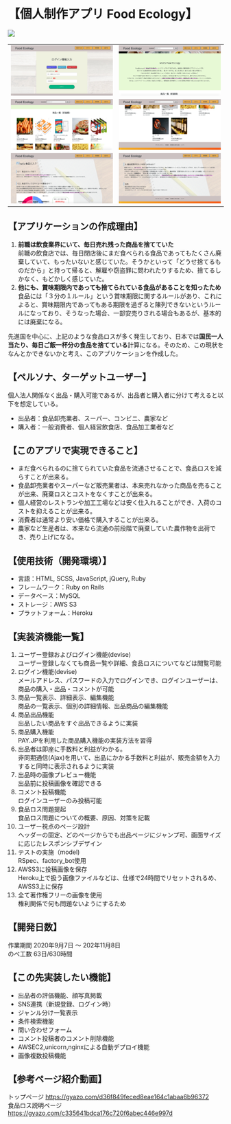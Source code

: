 # 【個人制作アプリ Food Ecology】
![](app/assets/images/preview2.png)
<table>
<tr>
<td><img src="app/assets/images/preview8.png"></td>
<td><img src="app/assets/images/preview3.png"></td>
</tr>
<tr>
<td><img src="app/assets/images/preview4.png"></td>
<td><img src="app/assets/images/preview5.png"></td>
</tr>
<tr>
<td><img src="app/assets/images/preview6.png"></td>
<td><img src="app/assets/images/preview7.png"></td>
</tr>
</table>

## 【アプリケーションの作成理由】
1. <b>前職は飲食業界にいて、毎日売れ残った商品を捨てていた</b><br>
  前職の飲食店では、毎日閉店後にまだ食べられる食品であってもたくさん廃棄していて、もったいないと感じていた。そうかといって「どうせ捨てるものだから」と持って帰ると、解雇や窃盗罪に問われたりするため、捨てるしかなく、もどかしく感じていた。<br>
2. <b>他にも、賞味期限内であっても捨てられている食品があることを知ったため</b><br>
  食品には「３分の１ルール」という賞味期限に関するルールがあり、これによると、賞味期限内であってもある期限を過ぎると陳列できないというルールになっており、そうなった場合、一部安売りされる場合もあるが、基本的には廃棄になる。<br>

先進国を中心に、上記のような食品ロスが多く発生しており、日本では<b>国民一人当たり、毎日ご飯一杯分の食品を捨てている</b>計算になる。そのため、この現状をなんとかできないかと考え、このアプリケーションを作成した。
<br>

## 【ペルソナ、ターゲットユーザー】
個人法人関係なく出品・購入可能であるが、出品者と購入者に分けて考えると以下を想定している。<br>
  - 出品者：食品卸売業者、スーパー、コンビニ、農家など<br>
  - 購入者：一般消費者、個人経営飲食店、食品加工業者など<br>

## 【このアプリで実現できること】
  - まだ食べられるのに捨てられていた食品を流通させることで、食品ロスを減らすことが出来る。<br>
  - 食品卸売業者やスーパーなど販売業者は、本来売れなかった商品を売ることが出来、廃棄ロスとコストをなくすことが出来る。<br>
  - 個人経営のレストランや加工工場などは安く仕入れることができ、入荷のコストを抑えることが出来る。<br>
  - 消費者は通常より安い価格で購入することが出来る。<br>
  - 農家など生産者は、本来なら流通の前段階で廃棄していた農作物を出荷でき、売り上げになる。<br>

## 【使用技術（開発環境）】
  - 言語：HTML, SCSS, JavaScript, jQuery, Ruby
  - フレームワーク：Ruby on Rails
  - データベース：MySQL
  - ストレージ：AWS S3
  - プラットフォーム：Heroku

## 【実装済機能一覧】
1. ユーザー登録およびログイン機能(devise)<br>
  ユーザー登録しなくても商品一覧や詳細、食品ロスについてなどは閲覧可能<br>
2. ログイン機能(devise)<br>
  メールアドレス、パスワードの入力でログインでき、ログインユーザーは、商品の購入・出品・コメントが可能<br>
3. 商品一覧表示、詳細表示、編集機能<br>
  商品の一覧表示、個別の詳細情報、出品商品の編集機能<br>
4. 商品出品機能<br>
  出品したい商品をすぐ出品できるように実装<br>
5. 商品購入機能<br>
  PAY.JPを利用した商品購入機能の実装方法を習得<br>
6. 出品者は即座に手数料と利益がわかる。<br>
  非同期通信(Ajax)を用いて、出品にかかる手数料と利益が、販売金額を入力すると同時に表示されるように実装<br>
7. 出品時の画像プレビュー機能<br>
  出品前に投稿画像を確認できる<br>
8. コメント投稿機能<br>
  ログインユーザーのみ投稿可能<br>
9. 食品ロス問題提起<br>
  食品ロス問題についての概要、原因、対策を記載<br>
10. ユーザー視点のページ設計<br>
  ヘッダーの固定、どのページからでも出品ページにジャンプ可、画面サイズに応じたレスポンシブデザイン<br>
11. テストの実施（model)<br>
  RSpec、factory_bot使用<br>
12. AWSS3に投稿画像を保存<br>
  Heroku上で扱う画像ファイルなどは、仕様で24時間でリセットされるめ、AWSS3上に保存<br>
13. 全て著作権フリーの画像を使用<br>
  権利関係で何も問題ないようにするため<br>

## 【開発日数】
作業期間 2020年9月7日 〜 202年11月8日<br>
のべ工数 63日/630時間<br>

## 【この先実装したい機能】
 - 出品者の評価機能、顔写真掲載<br>
 - SNS連携（新規登録、ログイン時）<br>
 - ジャンル分け一覧表示<br>
 - 条件検索機能<br>
 - 問い合わせフォーム<br>
 - コメント投稿者のコメント削除機能<br>
 - AWSEC2,unicorn,nginxによる自動デプロイ機能<br>
 - 画像複数投稿機能<br>

## 【参考ページ紹介動画】
トップページ  https://gyazo.com/d36f849feced8eae164c1abaa6b96372<br>
食品ロス説明ページ  https://gyazo.com/c335641bdca176c720f6abec446e997d<br>